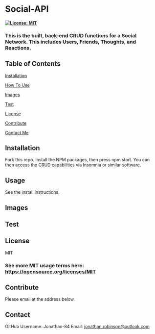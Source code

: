 # Social-API 

  #### [![License: MIT](https://img.shields.io/badge/License-MIT-green.svg)](https://opensource.org/licenses/MIT)

  ### This is the built, back-end CRUD functions for a Social Network. This includes Users, Friends, Thoughts, and Reactions.

  ## Table of Contents
  [Installation](#Installation)

  [How To Use](#Usage)

  [Images](#Images)

  [Test](#Test)

  [License](#License)

  [Contribute](#Contribute)

  [Contact Me](#Contact)

  ## Installation 
  Fork this repo. Install the NPM packages, then press npm start. You can then access the CRUD capabilities via Insomnia or similar software.

  ## Usage 
  See the install instructions.

  ## Images

  ## Test

  ## License
  MIT
   ### See more MIT usage terms here: https://opensource.org/licenses/MIT
 

  ## Contribute
  Please email at the address below. 

  ## Contact
  GitHub Username: Jonathan-84
  Email: jonathan.robinson@outlook.com
  

  
